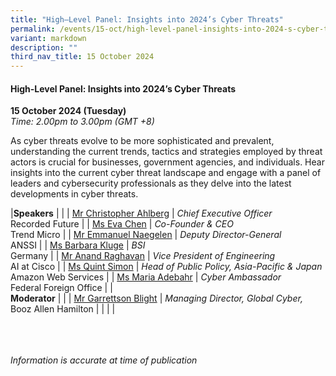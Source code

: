 ```yaml
---
title: "High–Level Panel: Insights into 2024’s Cyber Threats"
permalink: /events/15-oct/high-level-panel-insights-into-2024-s-cyber-threats/
variant: markdown
description: ""
third_nav_title: 15 October 2024
---
```

#### **High-Level Panel: Insights into 2024’s Cyber Threats**

**15 October 2024 (Tuesday)**  
*Time: 2.00pm to 3.00pm (GMT +8)*

As cyber threats evolve to be more sophisticated and prevalent, understanding the current trends, tactics and strategies employed by threat actors is crucial for businesses, government agencies, and individuals. Hear insights into the current cyber threat landscape and engage with a panel of leaders and cybersecurity professionals as they delve into the latest developments in cyber threats.

|**Speakers**          |                                                              |
| [Mr Christopher Ahlberg](/speakers/mr-christopher-ahlberg/)  | *Chief Executive Officer* <br>Recorded Future      |
| [Ms Eva Chen](/speakers/ms-eva-chen/)  | *Co-Founder &amp; CEO* <br>Trend Micro      |
| [Mr Emmanuel Naegelen](/speakers/mr-emmanuel-naegelen/)  | *Deputy Director-General* <br>ANSSI      |
| [Ms Barbara Kluge](/speakers/ms-barbara-kluge/)  | *BSI* <br>Germany      |
| [Mr Anand Raghavan](/speakers/mr-anand-raghavan/)  | *Vice President of Engineering* <br>AI at Cisco      |
| [Ms Quint Simon](/speakers/ms-quint-simon/)  | *Head of Public Policy, Asia-Pacific &amp; Japan* <br>Amazon Web Services      |
| [Ms Maria Adebahr](/speakers/ms-maria-adebahr/)  | *Cyber Ambassador* <br>Federal Foreign Office      |
|<br> **Moderator**          |                                                           |
| [Mr Garrettson Blight](/speakers/mr-garrettson-blight/)  | *Managing Director, Global Cyber,*<br>Booz Allen Hamilton                |
| | |


<br><br><br>
*Information is accurate at time of publication*